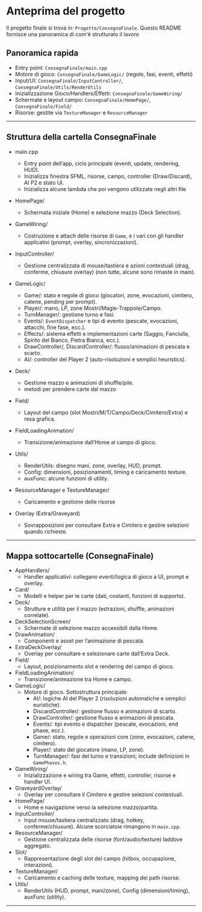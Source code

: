 # Anteprima del progetto

Il progetto finale si trova in: `Progetto/ConsegnaFinale`. Questo README fornisce una panoramica di com'è strutturato il lavoro


## Panoramica rapida
- Entry point: `ConsegnaFinale/main.cpp`
- Motore di gioco: `ConsegnaFinale/GameLogic/` (regole, fasi, eventi, effetti)
- Input/UI: `ConsegnaFinale/InputController/`, `ConsegnaFinale/Utils/RenderUtils`
- Inizializzazione Gioco/Handlers/Effetti: `ConsegnaFinale/GameWiring/`
- Schermate e layout campo: `ConsegnaFinale/HomePage/`, `ConsegnaFinale/Field/`
- Risorse: gestite via `TextureManager` e `ResourceManager`

---

## Struttura della cartella ConsegnaFinale

- main.cpp
  - Entry point dell’app, ciclo principale (eventi, update, rendering, HUD).
  - Inizializza finestra SFML, risorse, campo, controller (Draw/Discard), AI P2 e stato UI.
  - Inizializza alcune lambda che poi vengono utilizzate negli altri file

- HomePage/
  - Schermata iniziale (Home) e selezione mazzo (Deck Selection).

- GameWiring/
  - Costruzione e attach delle risorse di `Game`, e i vari con gli handler applicativi (prompt, overlay, sincronizzazioni).

- InputController/
  - Gestione centralizzata di mouse/tastiera e azioni contestuali (drag, conferme, chiusure overlay) (non tutte, alcune sono rimaste in main).

- GameLogic/
  - Game/: stato e regole di gioco (giocatori, zone, evocazioni, cimitero, catene, pending per prompt).
  - Player/: mano, LP, zone Mostri/Magie-Trappole/Campo.
  - TurnManager/: gestione turno e fasi.
  - Events/: `EventDispatcher` e tipi di evento (pescate, evocazioni, attacchi, fine fase, ecc.).
  - Effects/: sistema effetti e implementazioni carte (Saggio, Fanciulla, Spirito del Bianco, Pietra Bianca, ecc.).
  - DrawController/, DiscardController/: flusso/animazioni di pescata e scarto.
  - AI/: controller del Player 2 (auto-risoluzioni e semplici heuristics).

- Deck/
  - Gestione mazzo e animazioni di shuffle/pile.
  - metodi per prendere carte dal mazzo

- Field/
  - Layout del campo (slot Mostri/M/T/Campo/Deck/Cimitero/Extra) e resa grafica.

- FieldLoadingAnimation/
  - Transizione/animazione dall’Home al campo di gioco.

- Utils/
  - RenderUtils: disegno mani, zone, overlay, HUD, prompt.
  - Config: dimensioni, posizionamenti, timing e caricamento texture.
  - auxFunc: alcune funzioni di utility.

- ResourceManager e TextureManager/
   - Caricamento e gestione delle risorse

- Overlay (Extra/Graveyard)
  - Sovrapposizioni per consultare Extra e Cimitero e gestire selezioni quando richieste.

---

## Mappa sottocartelle (ConsegnaFinale)

- AppHandlers/
  - Handler applicativi: collegano eventi/logica di gioco a UI, prompt e overlay.
- Card/
  - Modelli e helper per le carte (dati, costanti, funzioni di supporto).
- Deck/
  - Strutture e utilità per il mazzo (estrazioni, shuffle, animazioni correlate).
- DeckSelectionScreen/
  - Schermate di selezione mazzo accessibili dalla Home.
- DrawAnimation/
  - Componenti e asset per l’animazione di pescata.
- ExtraDeckOverlay/
  - Overlay per consultare e selezionare carte dall’Extra Deck.
- Field/
  - Layout, posizionamento slot e rendering del campo di gioco.
- FieldLoadingAnimation/
  - Transizione/animazione tra Home e campo.
- GameLogic/
  - Motore di gioco. Sottostruttura principale:
    - AI/: logiche AI del Player 2 (risoluzioni automatiche e semplici euristiche).
    - DiscardController/: gestione flusso e animazioni di scarto.
    - DrawController/: gestione flusso e animazioni di pescata.
    - Events/: tipi evento e dispatcher (pescate, evocazioni, end phase, ecc.).
    - Game/: stato, regole e operazioni core (zone, evocazioni, catene, cimitero).
    - Player/: stato del giocatore (mano, LP, zone).
    - TurnManager/: fasi del turno e transizioni; include definizioni in `GamePhases.h`.
- GameWiring/
  - Inizializzazione e wiring tra Game, effetti, controller, risorse e handler UI.
- GraveyardOverlay/
  - Overlay per consultare il Cimitero e gestire selezioni contestuali.
- HomePage/
  - Home e navigazione verso la selezione mazzo/partita.
- InputController/
  - Input mouse/tastiera centralizzato (drag, hotkey, conferme/chiusure). Alcune scorciatoie rimangono in `main.cpp`.
- ResourceManager/
  - Gestione centralizzata delle risorse (font/audio/texture) laddove aggregato.
- Slot/
  - Rappresentazione degli slot del campo (hitbox, occupazione, interazioni).
- TextureManager/
  - Caricamento e caching delle texture, mapping dei path risorse.
- Utils/
  - RenderUtils (HUD, prompt, mani/zone), Config (dimensioni/timing), auxFunc (utility).

---

